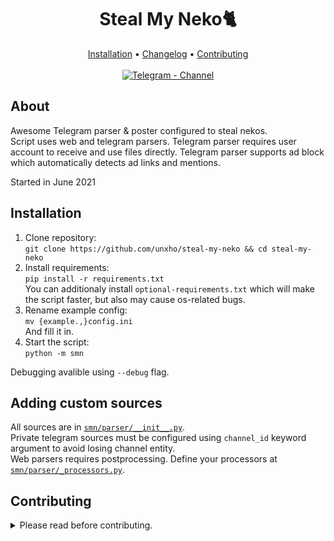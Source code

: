 <h1 align="center">Steal My Neko🐈</h1>

<div align="center">
  <a href="#installation">Installation</a> •
  <a href="https://t.me/nekosv/3">Changelog</a> •
  <a href="#contributing">Contributing</a><br><br>
  <a href="https://t.me/nekosv"><img alt="Telegram - Channel" src="https://img.shields.io/badge/Telegram-Channel-blue?style=flat-square&logo=telegram"></img></a>
</div>

## About
Awesome Telegram parser & poster configured to steal nekos.  
Script uses web and telegram parsers. Telegram parser requires user account to receive and use files directly.
Telegram parser supports ad block which automatically detects ad links and mentions.  

Started in June 2021
## Installation
1. Clone repository:  
```git clone https://github.com/unxho/steal-my-neko && cd steal-my-neko```  
2. Install requirements:  
```pip install -r requirements.txt```  
You can additionaly install `optional-requirements.txt` which will make the script faster, but also may cause os-related bugs.  
3. Rename example config:  
```mv {example.,}config.ini```  
And fill it in.
4. Start the script:  
```python -m smn```  
  
Debugging avalible using `--debug` flag.

## Adding custom sources
All sources are in [`smn/parser/__init__.py`](https://github.com/unxho/steal-my-neko/blob/master/smn/parser/__init__.py).  
Private telegram sources must be configured using `channel_id` keyword argument to avoid losing channel entity.  
Web parsers requires postprocessing. Define your processors at [`smn/parser/_processors.py`](https://github.com/unxho/steal-my-neko/blob/master/smn/parser/_processors.py).

## Contributing
<details>
<summary>Please read before contributing.</summary>

#### Tools
**Formatter:** [`yapf`](https://github.com/google/yapf)  
**Linter:** [`pylint`](https://github.com/PyCQA/pylint)

#### Always test your changes.  
Do not submit something without at least running the module.  

#### Do not make large changes before discussing them first.
We want to know what exactly you are going to make to give you an advice and make sure you are not wasting your time on it.

#### Do not make formatting PRs.  
We know that our code might be not clean enough, but we don't want to merge, view or get notified about 1-line PR which fixes trailing whitelines. Please don't waste everyone's time with pointless changes.
</details>
